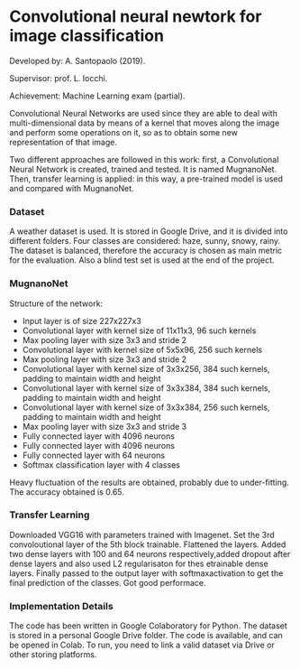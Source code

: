 # Convolutional neural newtork for image classification

Developed by: A. Santopaolo (2019).

Supervisor: prof. L. Iocchi.

Achievement: Machine Learning exam (partial).


Convolutional Neural Networks are used since they are able to deal with multi-dimensional data by means of a kernel that moves along the image and perform some operations on it, so as to obtain some new representation of that image.

Two different approaches are followed in this work: first, a Convolutional Neural Network is created, trained and tested. It is named MugnanoNet. Then, transfer learning is applied: in this way, a pre-trained model is used and compared with MugnanoNet.

<h3> Dataset </h3>

A weather dataset is used. It is stored in Google Drive, and it is divided into different folders. Four classes are considered: haze, sunny, snowy, rainy. The dataset is balanced, therefore the accuracy is chosen as main metric for the evaluation. Also a blind test set is used at the end of the project.

<h3>MugnanoNet</h3>

Structure of the network:

* Input layer is of size 227x227x3
* Convolutional layer with kernel size of 11x11x3, 96 such kernels
*  Max pooling layer with size 3x3 and stride 2
* Convolutional layer with kernel size of 5x5x96, 256 such kernels
*  Max pooling layer with size 3x3 and stride 2
* Convolutional layer with kernel size of 3x3x256, 384 such kernels, padding to maintain width and height
* Convolutional layer with kernel size of 3x3x384, 384 such kernels, padding to maintain width and height
*  Convolutional layer with kernel size of 3x3x384, 256 such kernels, padding to maintain width and height
*  Max pooling layer with size 3x3 and stride 3
* Fully connected layer with 4096 neurons
*  Fully connected layer with 4096 neurons
* Fully connected layer with 64 neurons
* Softmax classification layer with 4 classes

Heavy fluctuation of the results are obtained, probably due to under-fitting. The accuracy obtained is 0.65.

<h3>Transfer Learning</h3>
  
Downloaded VGG16 with parameters trained with Imagenet.  Set the 3rd convoloutional layer of the 5th block trainable. Flattened the layers. Added two dense layers with  100 and 64 neurons respectively,added dropout after dense layers and also used L2 regularisaton for thes etrainable  dense  layers.   Finally  passed  to  the  output  layer  with  softmaxactivation to get the final prediction of the classes. Got good performace.

<h3>Implementation Details</h3>

The code has been written in Google Colaboratory for Python. The dataset is stored in a personal Google Drive folder. The code is available, and can be opened in Colab. To run, you need to link a valid dataset via Drive or other storing platforms.
